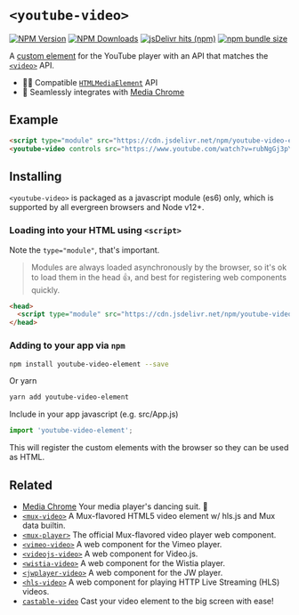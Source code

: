 # `<youtube-video>`

[![NPM Version](https://img.shields.io/npm/v/youtube-video-element?style=flat-square&color=informational)](https://www.npmjs.com/package/youtube-video-element) 
[![NPM Downloads](https://img.shields.io/npm/dm/youtube-video-element?style=flat-square&color=informational&label=npm)](https://www.npmjs.com/package/youtube-video-element) 
[![jsDelivr hits (npm)](https://img.shields.io/jsdelivr/npm/hm/youtube-video-element?style=flat-square&color=%23FF5627)](https://www.jsdelivr.com/package/npm/youtube-video-element)
[![npm bundle size](https://img.shields.io/bundlephobia/minzip/youtube-video-element?style=flat-square&color=success&label=gzip)](https://bundlephobia.com/result?p=youtube-video-element) 

A [custom element](https://developer.mozilla.org/en-US/docs/Web/Web_Components/Using_custom_elements)
for the YouTube player with an API that matches the 
[`<video>`](https://developer.mozilla.org/en-US/docs/Web/HTML/Element/video) API.

- 🏄‍♂️ Compatible [`HTMLMediaElement`](https://developer.mozilla.org/en-US/docs/Web/API/HTMLMediaElement) API
- 🕺 Seamlessly integrates with [Media Chrome](https://github.com/muxinc/media-chrome)

## Example

```html
<script type="module" src="https://cdn.jsdelivr.net/npm/youtube-video-element@1"></script>
<youtube-video controls src="https://www.youtube.com/watch?v=rubNgGj3pYo"></youtube-video>
```

## Installing

`<youtube-video>` is packaged as a javascript module (es6) only, which is supported by all evergreen browsers and Node v12+.

### Loading into your HTML using `<script>`

Note the `type="module"`, that's important.

> Modules are always loaded asynchronously by the browser, so it's ok to load them in the head :thumbsup:, and best for registering web components quickly.

```html
<head>
  <script type="module" src="https://cdn.jsdelivr.net/npm/youtube-video-element@1"></script>
</head>
```

### Adding to your app via `npm`

```bash
npm install youtube-video-element --save
```
Or yarn
```bash
yarn add youtube-video-element
```

Include in your app javascript (e.g. src/App.js)
```js
import 'youtube-video-element';
```
This will register the custom elements with the browser so they can be used as HTML.


## Related

- [Media Chrome](https://github.com/muxinc/media-chrome) Your media player's dancing suit. 🕺
- [`<mux-video>`](https://github.com/muxinc/elements/tree/main/packages/mux-video) A Mux-flavored HTML5 video element w/ hls.js and Mux data builtin.
- [`<mux-player>`](https://github.com/muxinc/elements/tree/main/packages/mux-player) The official Mux-flavored video player web component.
- [`<vimeo-video>`](https://github.com/luwes/vimeo-video-element) A web component for the Vimeo player.
- [`<videojs-video>`](https://github.com/luwes/videojs-video-element) A web component for Video.js.
- [`<wistia-video>`](https://github.com/luwes/wistia-video-element) A web component for the Wistia player.
- [`<jwplayer-video>`](https://github.com/luwes/jwplayer-video-element) A web component for the JW player.
- [`<hls-video>`](https://github.com/muxinc/hls-video-element) A web component for playing HTTP Live Streaming (HLS) videos.
- [`castable-video`](https://github.com/muxinc/castable-video) Cast your video element to the big screen with ease!
